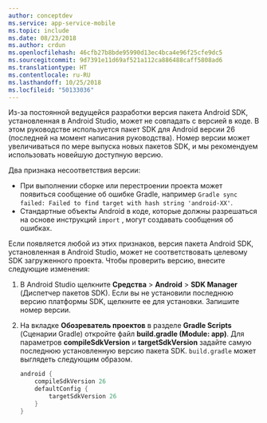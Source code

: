 ```yaml
---
author: conceptdev
ms.service: app-service-mobile
ms.topic: include
ms.date: 08/23/2018
ms.author: crdun
ms.openlocfilehash: 46cfb27b8bde95990d13ec4bca4e96f25cfe9dc5
ms.sourcegitcommit: 9d7391e11d69af521a112ca886488caff5808ad6
ms.translationtype: HT
ms.contentlocale: ru-RU
ms.lasthandoff: 10/25/2018
ms.locfileid: "50133036"
---
```

Из-за постоянной ведущейся разработки версия пакета Android SDK, установленная в Android Studio, может не совпадать с версией в коде. В этом руководстве используется пакет SDK для Android версии 26 (последней на момент написания руководства). Номер версии может увеличиваться по мере выпуска новых пакетов SDK, и мы рекомендуем использовать новейшую доступную версию.

Два признака несоответствия версии:

- При выполнении сборке или перестроении проекта может появиться сообщение об ошибке Gradle, например `Gradle sync failed: Failed to find target with hash string 'android-XX'`.
- Стандартные объекты Android в коде, которые должны разрешаться на основе инструкций `import` , могут создавать сообщения об ошибках.

Если появляется любой из этих признаков, версия пакета Android SDK, установленная в Android Studio, может не соответствовать целевому SDK загруженного проекта. Чтобы проверить версию, внесите следующие изменения:

1. В Android Studio щелкните **Средства** > **Android** > **SDK Manager** (Диспетчер пакетов SDK). Если вы не установили последнюю версию платформы SDK, щелкните ее для установки. Запишите номер версии.

2. На вкладке **Обозреватель проектов** в разделе **Gradle Scripts** (Сценарии Gradle) откройте файл **build.gradle (Module: app)**. Для параметров **compileSdkVersion** и **targetSdkVersion** задайте самую последнюю установленную версию пакета SDK. `build.gradle` может выглядеть следующим образом.

    ```gradle
    android {
        compileSdkVersion 26
        defaultConfig {
            targetSdkVersion 26
        }
    }
    ```
